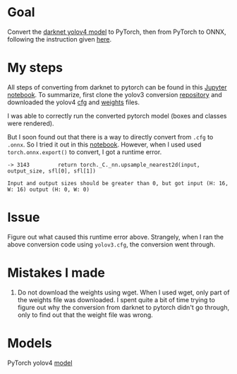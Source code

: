 # Goal
Convert the [darknet yolov4 model]() to PyTorch, then from PyTorch to ONNX, following the instruction given [here](https://github.com/ultralytics/yolov3#darknet-conversion).

# My steps
All steps of converting from darknet to pytorch can be found in this [Jupyter notebook](darknet2torch.ipynb). To summarize, first clone the yolov3 conversion [repository](https://github.com/ultralytics/yolov3#darknet-conversion) and downloaded the yolov4 [cfg](https://drive.google.com/file/d/1hSrVqiEbuVewEIVU4cqG-SqJFUNTYmIC/view) and [weights](https://drive.google.com/file/d/1L-SO373Udc9tPz5yLkgti5IAXFboVhUt/view) files.

I was able to correctly run the converted pytorch model (boxes and classes were rendered).

But I soon found out that there is a way to directly convert from `.cfg` to `.onnx`. So I tried it out in this [notebook](torch2onnx.ipynb). However, when I used used `torch.onnx.export()` to convert, I got a runtime error.
```
-> 3143         return torch._C._nn.upsample_nearest2d(input, output_size, sfl[0], sfl[1])

Input and output sizes should be greater than 0, but got input (H: 16, W: 16) output (H: 0, W: 0)
```

# Issue
Figure out what caused this runtime error above. Strangely, when I ran the above conversion code using `yolov3.cfg`, the conversion went through.

# Mistakes I made
1. Do not download the weights using wget. When I used wget, only part of the weights file was downloaded. I spent quite a bit of time trying to figure out why the conversion from darknet to pytorch didn't go through, only to find out that the weight file was wrong.

# Models
PyTorch yolov4 [model](yolov4.pt)